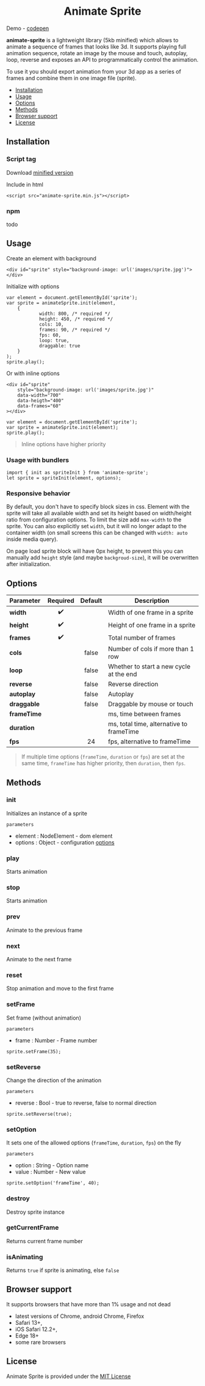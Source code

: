 <h1 align="center">
   Animate Sprite
</h1>

Demo - [codepen](https://codepen.io/its2easy/pen/VwvVRed)

**animate-sprite** is a lightweight library (5kb minified) which allows to animate a 
sequence of frames that looks like 3d. It supports playing full animation
sequence, rotate an image by the mouse and touch, autoplay, loop, 
reverse and exposes an API to programmatically control the animation.

To use it you should export animation from your 3d app as a series of 
frames and combine them in one image file (sprite).

* [Installation](#installation)
* [Usage](#usage)
* [Options](#options)
* [Methods](#methods)
* [Browser support](#browser_support)
* [License](#license)

## <a name="installation"></a>Installation
### Script tag
Download
<a href="build/animate-sprite.min.js" download>minified version</a>

Include in html
```
<script src="animate-sprite.min.js"></script>
```
### npm
todo

## <a name="usage"></a>Usage
Create an element with background
```
<div id="sprite" style="background-image: url('images/sprite.jpg')"></div>
```
Initialize with options
```
var element = document.getElementById('sprite');
var sprite = animateSprite.init(element,
    {
            width: 800, /* required */
            height: 450, /* required */
            cols: 10,
            frames: 90, /* required */
            fps: 60,
            loop: true,
            draggable: true
    }
);
sprite.play();
```
Or with inline options
```
<div id="sprite" 
    style="background-image: url('images/sprite.jpg')"
    data-width="700"
    data-heigth="400"
    data-frames="60"
></div>
```
```
var element = document.getElementById('sprite');
var sprite = animateSprite.init(element);
sprite.play();
```
> Inline options have higher priority

### Usage with bundlers
```
import { init as spriteInit } from 'animate-sprite';
let sprite = spriteInit(element, options);
```


### Responsive behavior
By default, you don't have to specify block sizes in css. Element with the
sprite will take all available width and set its height based on width/height
ratio from configuration options. To limit the size add `max-width` to the
sprite. You can also explicitly set `width`, but it will no longer adapt 
to the container width (on small screens this can be changed with 
`width: auto` inside media query).

On page load sprite block will have 0px height, to prevent this you can manually
add `height` style (and maybe `backgroud-size`), it will be overwritten
after initialization. 


## <a name="options"></a>Options

| Parameter  | Required | Default | Description |
| :---  | :---:| :---: | ---  |
| **width** | :heavy_check_mark:  |   | Width of one frame in a sprite  |
| **height** | :heavy_check_mark: |   | Height of one frame in a sprite  |
| **frames** | :heavy_check_mark: |   | Total number of frames  |
| **cols** |  | false | Number of cols if more than 1 row |
| **loop** |  | false |  Whether to start a new cycle at the end |
| **reverse** |  | false |  Reverse direction |
| **autoplay** |  | false |  Autoplay |
| **draggable** |  | false |  Draggable by mouse or touch |
| **frameTime** |  |  |  ms, time between frames |
| **duration** |  |  |  ms, total time, alternative to frameTime |
| **fps** |  | 24 |  fps, alternative to frameTime |

> If multiple time options (`frameTime`, `duration` or `fps`) are set at the 
same time, `frameTime` has higher priority, then `duration`, then `fps`.

## <a name="methods"></a>Methods
### init
Initializes an instance of a sprite

`parameters`
- element : NodeElement - dom element
- options : Object - configuration [options](#options)

### play
Starts animation

### stop
Starts animation

### prev
Animate to the previous frame

### next
Animate to the next frame

### reset
Stop animation and move to the first frame

### setFrame
Set frame (without animation)

`parameters`
- frame : Number - Frame number
```
sprite.setFrame(35);
```
### setReverse
Change the direction of the animation

`parameters`
- reverse : Bool - true to reverse, false to normal direction
```
sprite.setReverse(true);
```
### setOption
It sets one of the allowed  options (`frameTime`, `duration`, `fps`) on the fly

`parameters`
- option : String - Option name
- value : Number - New value
```
sprite.setOption('frameTime', 40);
```

### destroy
Destroy sprite instance

### getCurrentFrame
Returns current frame number

### isAnimating
Returns `true` if sprite is animating, else `false`

## <a name="browser_support"></a>Browser support
It supports browsers that have more than 1% usage and not dead
* latest versions of Chrome, android Chrome, Firefox
* Safari 13+, 
* iOS Safari 12.2+, 
* Edge 18+
* some rare browsers

## <a name="license"></a>License
Animate Sprite is provided under the [MIT License](https://opensource.org/licenses/MIT)